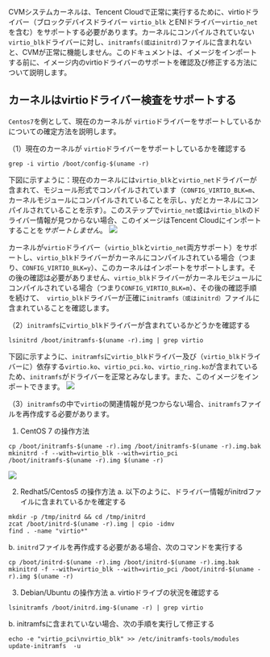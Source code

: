 CVMシステムカーネルは、Tencent Cloudで正常に実行するために、virtioドライバー（ブロックデバイスドライバー `virtio_blk` とENIドライバー`virtio_net`を含む）をサポートする必要があります。カーネルにコンパイルされていない`virtio_blk`ドライバーに対し、`initramfs(或はinitrd)`ファイルに含まれないと、CVMが正常に機能しません。このドキュメントは、イメージをインポートする前に、イメージ内のvirtioドライバーのサポートを確認及び修正する方法について説明します。

## カーネルはvirtioドライバー検査をサポートする
`Centos7`を例として、現在のカーネルが `virtio`ドライバーをサポートしているかについての確定方法を説明します。

（1）現在のカーネルが `virtio`ドライバーをサポートしているかを確認する
```
grep -i virtio /boot/config-$(uname -r)
```
下図に示すように：現在のカーネルには`virtio_blk`と`virtio_net`ドライバーが含まれて、モジュール形式でコンパイルされています（`CONFIG_VIRTIO_BLK=m`、カーネルモジュールにコンパイルされていることを示し、yだとカーネルにコンパイルされていることを示す）。このステップで`virtio_net`或は`virtio_blk`のドライバー情報が見つからない場合、このイメージはTencent Cloudにインポートすることを*サポートしません*。
![](https://mc.qcloudimg.com/static/img/4f4c1b835ccc8a344c20fdf34183b48f/image.png)

カーネルが`virtio`ドライバー（`virtio_blk`と`virtio_net`両方サポート）をサポートし、`virtio_blk`ドライバーがカーネルにコンパイルされている場合（つまり、`CONFIG_VIRTIO_BLK=y`）、このカーネルはインポートをサポートします。その後の確認は必要がありません、`virtio_blk`ドライバーがカーネルモジュールにコンパイルされている場合（つまり`CONFIG_VIRTIO_BLK=m`）、その後の確認手順を続けて、` virtio_blk`ドライバーが正確に`initramfs（或はinitrd）`ファイルに含まれていることを確認します。

（2）`initramfs`に`virtio_blk`ドライバーが含まれているかどうかを確認する
```
lsinitrd /boot/initramfs-$(uname -r).img | grep virtio
```
下図に示すように、`initramfs`に`virtio_blk`ドライバー及び（`virtio_blk`ドライバーに）依存する`virtio.ko`、`virtio_pci.ko`、`virtio_ring.ko`が含まれているため、`initramfs`がドライバーを正常とみなします。また、このイメージをインポートできます。
![](https://mc.qcloudimg.com/static/img/4bac7c12a585eea3cdbd4b27c6a8caa6/image.png)

（3）`initramfs`の中で`virtio`の関連情報が見つからない場合、`initramfs`ファイルを再作成する必要があります。

1) CentOS 7 の操作方法
```
cp /boot/initramfs-$(uname -r).img /boot/initramfs-$(uname -r).img.bak
mkinitrd -f --with=virtio_blk --with=virtio_pci /boot/initramfs-$(uname -r).img $(uname -r)
```
![](https://mc.qcloudimg.com/static/img/559c71e11c197ea620a035b0ddd443cf/image.png)

2) Redhat5/Centos5 の操作方法
a. 以下のように、ドライバー情報がinitrdファイルに含まれているかを確定する
```
mkdir -p /tmp/initrd && cd /tmp/initrd
zcat /boot/initrd-$(uname -r).img | cpio -idmv
find . -name "virtio*"
```

b. `initrd`ファイルを再作成する必要がある場合、次のコマンドを実行する
```
cp /boot/initrd-$(uname -r).img /boot/initrd-$(uname -r).img.bak
mkinitrd -f --with=virtio_blk --with=virtio_pci /boot/initrd-$(uname -r).img $(uname -r)
```

3) Debian/Ubuntu の操作方法
a. virtioドライブの状況を確認する
```
lsinitramfs /boot/initrd.img-$(uname -r) | grep virtio
```
b. initramfsに含まれていない場合、次の手順を実行して修正する
```
echo -e "virtio_pci\nvirtio_blk" >> /etc/initramfs-tools/modules
update-initramfs  -u
```
